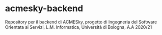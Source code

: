 # acmesky-backend
Repository per il backend di ACMESky, progetto di Ingegneria del Software Orientata ai Servizi, L.M. Informatica, Università di Bologna, A.A 2020/21
